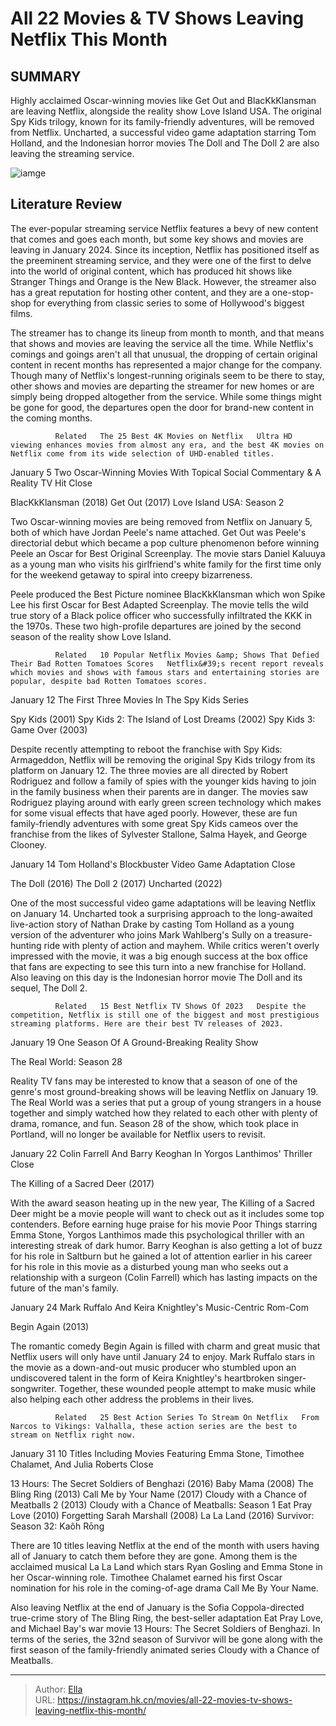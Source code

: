 # All 22 Movies &amp; TV Shows Leaving Netflix This Month


## SUMMARY 






  Highly acclaimed Oscar-winning movies like Get Out and BlacKkKlansman are leaving Netflix, alongside the reality show Love Island USA.   The original Spy Kids trilogy, known for its family-friendly adventures, will be removed from Netflix.   Uncharted, a successful video game adaptation starring Tom Holland, and the Indonesian horror movies The Doll and The Doll 2 are also leaving the streaming service.  

![iamge](https://static1.srcdn.com/wordpress/wp-content/uploads/2023/12/netflix_15-5.jpg)

## Literature Review



The ever-popular streaming service Netflix features a bevy of new content that comes and goes each month, but some key shows and movies are leaving in January 2024. Since its inception, Netflix has positioned itself as the preeminent streaming service, and they were one of the first to delve into the world of original content, which has produced hit shows like Stranger Things and Orange is the New Black. However, the streamer also has a great reputation for hosting other content, and they are a one-stop-shop for everything from classic series to some of Hollywood&#39;s biggest films.




The streamer has to change its lineup from month to month, and that means that shows and movies are leaving the service all the time. While Netflix&#39;s comings and goings aren&#39;t all that unusual, the dropping of certain original content in recent months has represented a major change for the company. Though many of Netflix&#39;s longest-running originals seem to be there to stay, other shows and movies are departing the streamer for new homes or are simply being dropped altogether from the service. While some things might be gone for good, the departures open the door for brand-new content in the coming months.

              Related   The 25 Best 4K Movies on Netflix   Ultra HD viewing enhances movies from almost any era, and the best 4K movies on Netflix come from its wide selection of UHD-enabled titles.    


 January 5 
Two Oscar-Winning Movies With Topical Social Commentary &amp; A Reality TV Hit
   Close     




  BlacKkKlansman (2018)   Get Out (2017)   Love Island USA: Season 2   

Two Oscar-winning movies are being removed from Netflix on January 5, both of which have Jordan Peele&#39;s name attached. Get Out was Peele&#39;s directorial debut which became a pop culture phenomenon before winning Peele an Oscar for Best Original Screenplay. The movie stars Daniel Kaluuya as a young man who visits his girlfriend&#39;s white family for the first time only for the weekend getaway to spiral into creepy bizarreness.

Peele produced the Best Picture nominee BlacKkKlansman which won Spike Lee his first Oscar for Best Adapted Screenplay. The movie tells the wild true story of a Black police officer who successfully infiltrated the KKK in the 1970s. These two high-profile departures are joined by the second season of the reality show Love Island.

              Related   10 Popular Netflix Movies &amp; Shows That Defied Their Bad Rotten Tomatoes Scores   Netflix&#39;s recent report reveals which movies and shows with famous stars and entertaining stories are popular, despite bad Rotten Tomatoes scores.     






 January 12 
The First Three Movies In The Spy Kids Series
          

  Spy Kids (2001)   Spy Kids 2: The Island of Lost Dreams (2002)   Spy Kids 3: Game Over (2003)  

Despite recently attempting to reboot the franchise with Spy Kids: Armageddon, Netflix will be removing the original Spy Kids trilogy from its platform on January 12. The three movies are all directed by Robert Rodriguez and follow a family of spies with the younger kids having to join in the family business when their parents are in danger. The movies saw Rodriguez playing around with early green screen technology which makes for some visual effects that have aged poorly. However, these are fun family-friendly adventures with some great Spy Kids cameos over the franchise from the likes of Sylvester Stallone, Salma Hayek, and George Clooney.



 January 14 
Tom Holland&#39;s Blockbuster Video Game Adaptation
   Close     




  The Doll (2016)   The Doll 2 (2017)   Uncharted (2022)  

One of the most successful video game adaptations will be leaving Netflix on January 14. Uncharted took a surprising approach to the long-awaited live-action story of Nathan Drake by casting Tom Holland as a young version of the adventurer who joins Mark Wahlberg&#39;s Sully on a treasure-hunting ride with plenty of action and mayhem. While critics weren&#39;t overly impressed with the movie, it was a big enough success at the box office that fans are expecting to see this turn into a new franchise for Holland. Also leaving on this day is the Indonesian horror movie The Doll and its sequel, The Doll 2.

              Related   15 Best Netflix TV Shows Of 2023   Despite the competition, Netflix is still one of the biggest and most prestigious streaming platforms. Here are their best TV releases of 2023.     



 January 19 
One Season Of A Ground-Breaking Reality Show
          




  The Real World: Season 28  

Reality TV fans may be interested to know that a season of one of the genre&#39;s most ground-breaking shows will be leaving Netflix on January 19. The Real World was a series that put a group of young strangers in a house together and simply watched how they related to each other with plenty of drama, romance, and fun. Season 28 of the show, which took place in Portland, will no longer be available for Netflix users to revisit.



 January 22 
Colin Farrell And Barry Keoghan In Yorgos Lanthimos&#39; Thriller
   Close     

  The Killing of a Sacred Deer (2017)  

With the award season heating up in the new year, The Killing of a Sacred Deer might be a movie people will want to check out as it includes some top contenders. Before earning huge praise for his movie Poor Things starring Emma Stone, Yorgos Lanthimos made this psychological thriller with an interesting streak of dark humor. Barry Keoghan is also getting a lot of buzz for his role in Saltburn but he gained a lot of attention earlier in his career for his role in this movie as a disturbed young man who seeks out a relationship with a surgeon (Colin Farrell) which has lasting impacts on the future of the man&#39;s family.






 January 24 
Mark Ruffalo And Keira Knightley&#39;s Music-Centric Rom-Com
          

  Begin Again (2013)  

The romantic comedy Begin Again is filled with charm and great music that Netflix users will only have until January 24 to enjoy. Mark Ruffalo stars in the movie as a down-and-out music producer who stumbled upon an undiscovered talent in the form of Keira Knightley&#39;s heartbroken singer-songwriter. Together, these wounded people attempt to make music while also helping each other address the problems in their lives.

              Related   25 Best Action Series To Stream On Netflix   From Narcos to Vikings: Valhalla, these action series are the best to stream on Netflix right now.    



 January 31 
10 Titles Including Movies Featuring Emma Stone, Timothee Chalamet, And Julia Roberts
   Close     




  13 Hours: The Secret Soldiers of Benghazi (2016)   Baby Mama (2008)   The Bling Ring (2013)   Call Me by Your Name (2017)   Cloudy with a Chance of Meatballs 2 (2013)   Cloudy with a Chance of Meatballs: Season 1   Eat Pray Love (2010)   Forgetting Sarah Marshall (2008)   La La Land (2016)   Survivor: Season 32: Kaôh Rōng  

There are 10 titles leaving Netflix at the end of the month with users having all of January to catch them before they are gone. Among them is the acclaimed musical La La Land which stars Ryan Gosling and Emma Stone in her Oscar-winning role. Timothee Chalamet earned his first Oscar nomination for his role in the coming-of-age drama Call Me By Your Name.

Also leaving Netflix at the end of January is the Sofia Coppola-directed true-crime story of The Bling Ring, the best-seller adaptation Eat Pray Love, and Michael Bay&#39;s war movie 13 Hours: The Secret Soldiers of Benghazi. In terms of the series, the 32nd season of Survivor will be gone along with the first season of the family-friendly animated series Cloudy with a Chance of Meatballs.






---

> Author: [Ella](https://instagram.hk.cn/)  
> URL: https://instagram.hk.cn/movies/all-22-movies-tv-shows-leaving-netflix-this-month/  

